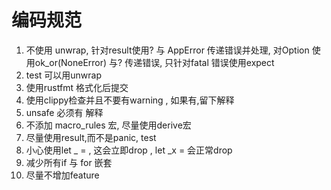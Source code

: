 # 编码规范
1. 不使用 unwrap, 针对result使用? 与 AppError 传递错误并处理, 对Option 使用ok_or(NoneError) 与? 传递错误,  只针对fatal 错误使用expect
2. test 可以用unwrap
3. 使用rustfmt 格式化后提交
4. 使用clippy检查并且不要有warning , 如果有,留下解释
5. unsafe 必须有 解释
6. 不添加 macro_rules 宏, 尽量使用derive宏
7. 尽量使用result,而不是panic, test 
8. 小心使用let _ = , 这会立即drop , let _x = 会正常drop
9. 减少所有if 与 for 嵌套
10. 尽量不增加feature